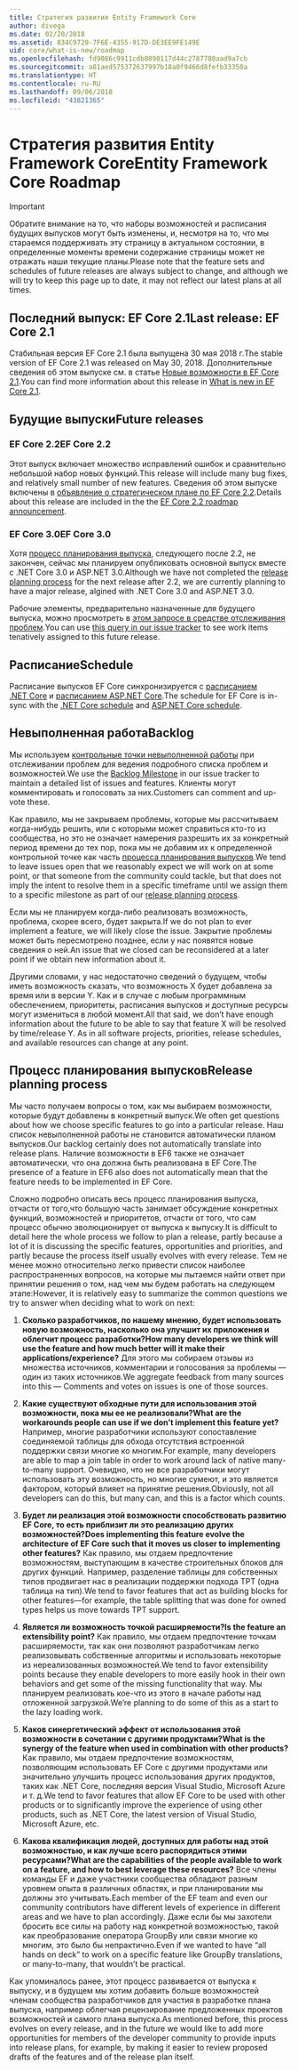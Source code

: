 ```yaml
---
title: Стратегия развития Entity Framework Core
author: divega
ms.date: 02/20/2018
ms.assetid: 834C9729-7F6E-4355-917D-DE3EE9FE149E
uid: core/what-is-new/roadmap
ms.openlocfilehash: fd9086c9911cdb0890117d44c2787780aad9a7cb
ms.sourcegitcommit: a81aed575372637997b18a0f9466d8fefb33350a
ms.translationtype: HT
ms.contentlocale: ru-RU
ms.lasthandoff: 09/06/2018
ms.locfileid: "43821365"
---
```

# <a name="entity-framework-core-roadmap"></a><span data-ttu-id="ce2d7-102">Стратегия развития Entity Framework Core</span><span class="sxs-lookup"><span data-stu-id="ce2d7-102">Entity Framework Core Roadmap</span></span>

> [!IMPORTANT]
> <span data-ttu-id="ce2d7-103">Обратите внимание на то, что наборы возможностей и расписания будущих выпусков могут быть изменены, и, несмотря на то, что мы стараемся поддерживать эту страницу в актуальном состоянии, в определенные моменты времени содержание страницы может не отражать наши текущие планы.</span><span class="sxs-lookup"><span data-stu-id="ce2d7-103">Please note that the feature sets and schedules of future releases are always subject to change, and although we will try to keep this page up to date, it may not reflect our latest plans at all times.</span></span>

## <a name="last-release-ef-core-21"></a><span data-ttu-id="ce2d7-104">Последний выпуск: EF Core 2.1</span><span class="sxs-lookup"><span data-stu-id="ce2d7-104">Last release: EF Core 2.1</span></span>

<span data-ttu-id="ce2d7-105">Стабильная версия EF Core 2.1 была выпущена 30 мая 2018 г.</span><span class="sxs-lookup"><span data-stu-id="ce2d7-105">The stable version of EF Core 2.1 was released on May 30, 2018.</span></span> <span data-ttu-id="ce2d7-106">Дополнительные сведения об этом выпуске см. в статье [Новые возможности в EF Core 2.1](xref:core/what-is-new/ef-core-2.1).</span><span class="sxs-lookup"><span data-stu-id="ce2d7-106">You can find more information about this release in [What is new in EF Core 2.1](xref:core/what-is-new/ef-core-2.1).</span></span>

## <a name="future-releases"></a><span data-ttu-id="ce2d7-107">Будущие выпуски</span><span class="sxs-lookup"><span data-stu-id="ce2d7-107">Future releases</span></span>

### <a name="ef-core-22"></a><span data-ttu-id="ce2d7-108">EF Core 2.2</span><span class="sxs-lookup"><span data-stu-id="ce2d7-108">EF Core 2.2</span></span>

<span data-ttu-id="ce2d7-109">Этот выпуск включает множество исправлений ошибок и сравнительно небольшой набор новых функций.</span><span class="sxs-lookup"><span data-stu-id="ce2d7-109">This release will include many bug fixes, and relatively small number of new features.</span></span> <span data-ttu-id="ce2d7-110">Сведения об этом выпуске включены в [объявление о стратегическом плане по EF Core 2.2](https://github.com/aspnet/Announcements/issues/308).</span><span class="sxs-lookup"><span data-stu-id="ce2d7-110">Details about this release are included in the the [EF Core 2.2 roadmap announcement](https://github.com/aspnet/Announcements/issues/308).</span></span> 

### <a name="ef-core-30"></a><span data-ttu-id="ce2d7-111">EF Core 3.0</span><span class="sxs-lookup"><span data-stu-id="ce2d7-111">EF Core 3.0</span></span>

<span data-ttu-id="ce2d7-112">Хотя [процесс планирования выпуска](#release-planning-process), следующего после 2.2, не закончен, сейчас мы планируем опубликовать основной выпуск вместе с .NET Core 3.0 и ASP.NET 3.0.</span><span class="sxs-lookup"><span data-stu-id="ce2d7-112">Although we have not completed the [release planning process](#release-planning-process) for the next release after 2.2, we are currently planning to have a major release, algined with .NET Core 3.0 and ASP.NET 3.0.</span></span> 

<span data-ttu-id="ce2d7-113">Рабочие элементы, предварительно назначенные для будущего выпуска, можно просмотреть в [этом запросе в средстве отслеживания проблем](https://github.com/aspnet/EntityFrameworkCore/issues?q=is%3Aopen+is%3Aissue+milestone%3A3.0.0+sort%3Areactions-%2B1-desc).</span><span class="sxs-lookup"><span data-stu-id="ce2d7-113">You can use [this query in our issue tracker](https://github.com/aspnet/EntityFrameworkCore/issues?q=is%3Aopen+is%3Aissue+milestone%3A3.0.0+sort%3Areactions-%2B1-desc) to see work items tenatively assigned to this future release.</span></span>

## <a name="schedule"></a><span data-ttu-id="ce2d7-114">Расписание</span><span class="sxs-lookup"><span data-stu-id="ce2d7-114">Schedule</span></span>

<span data-ttu-id="ce2d7-115">Расписание выпусков EF Core синхронизируется с [расписанием .NET Core](https://github.com/dotnet/core/blob/master/roadmap.md) и [расписанием ASP.NET Core](https://github.com/aspnet/Home/wiki/Roadmap).</span><span class="sxs-lookup"><span data-stu-id="ce2d7-115">The schedule for EF Core is in-sync with the [.NET Core schedule](https://github.com/dotnet/core/blob/master/roadmap.md) and [ASP.NET Core schedule](https://github.com/aspnet/Home/wiki/Roadmap).</span></span>

## <a name="backlog"></a><span data-ttu-id="ce2d7-116">Невыполненная работа</span><span class="sxs-lookup"><span data-stu-id="ce2d7-116">Backlog</span></span>

<span data-ttu-id="ce2d7-117">Мы используем [контрольные точки невыполненной работы](https://github.com/aspnet/EntityFrameworkCore/issues?q=is%3Aopen+is%3Aissue+milestone%3ABacklog+sort%3Areactions-%2B1-desc) при отслеживании проблем для ведения подробного списка проблем и возможностей.</span><span class="sxs-lookup"><span data-stu-id="ce2d7-117">We use the [Backlog Milestone](https://github.com/aspnet/EntityFrameworkCore/issues?q=is%3Aopen+is%3Aissue+milestone%3ABacklog+sort%3Areactions-%2B1-desc) in our issue tracker to maintain a detailed list of issues and features.</span></span> <span data-ttu-id="ce2d7-118">Клиенты могут комментировать и голосовать за них.</span><span class="sxs-lookup"><span data-stu-id="ce2d7-118">Customers can comment and up-vote these.</span></span>

<span data-ttu-id="ce2d7-119">Как правило, мы не закрываем проблемы, которые мы рассчитываем когда-нибудь решить, или с которыми может справиться кто-то из сообщества, но это не означает намерения разрешить их за конкретный период времени до тех пор, пока мы не добавим их к определенной контрольной точке как часть [процесса планирования выпусков](#release-planning-process).</span><span class="sxs-lookup"><span data-stu-id="ce2d7-119">We tend to leave issues open that we reasonably expect we will work on at some point, or that someone from the community could tackle, but that does not imply the intent to resolve them in a specific timeframe until we assign them to a specific milestone as part of our [release planning process](#release-planning-process).</span></span>

<span data-ttu-id="ce2d7-120">Если мы не планируем когда-либо реализовать возможность, проблема, скорее всего, будет закрыта.</span><span class="sxs-lookup"><span data-stu-id="ce2d7-120">If we do not plan to ever implement a feature, we will likely close the issue.</span></span> <span data-ttu-id="ce2d7-121">Закрытие проблемы может быть пересмотрено позднее, если у нас появятся новые сведения о ней.</span><span class="sxs-lookup"><span data-stu-id="ce2d7-121">An issue that we closed can be reconsidered at a later point if we obtain new information about it.</span></span>

<span data-ttu-id="ce2d7-122">Другими словами, у нас недостаточно сведений о будущем, чтобы иметь возможность сказать, что возможность X будет добавлена за время или в версии Y. Как и в случае с любым программным обеспечением, приоритеты, расписания выпусков и доступные ресурсы могут измениться в любой момент.</span><span class="sxs-lookup"><span data-stu-id="ce2d7-122">All that said, we don’t have enough information about the future to be able to say that feature X will be resolved by time/release Y. As in all software projects, priorities, release schedules, and available resources can change at any point.</span></span>

## <a name="release-planning-process"></a><span data-ttu-id="ce2d7-123">Процесс планирования выпусков</span><span class="sxs-lookup"><span data-stu-id="ce2d7-123">Release planning process</span></span>

<span data-ttu-id="ce2d7-124">Мы часто получаем вопросы о том, как мы выбираем возможности, которые будут добавлены в конкретный выпуск.</span><span class="sxs-lookup"><span data-stu-id="ce2d7-124">We often get questions about how we choose specific features to go into a particular release.</span></span> <span data-ttu-id="ce2d7-125">Наш список невыполненной работы не становится автоматически планом выпусков.</span><span class="sxs-lookup"><span data-stu-id="ce2d7-125">Our backlog certainly does not automatically translate into release plans.</span></span> <span data-ttu-id="ce2d7-126">Наличие возможности в EF6 также не означает автоматически, что она должна быть реализована в EF Core.</span><span class="sxs-lookup"><span data-stu-id="ce2d7-126">The presence of a feature in EF6 also does not automatically mean that the feature needs to be implemented in EF Core.</span></span>

<span data-ttu-id="ce2d7-127">Сложно подробно описать весь процесс планирования выпуска, отчасти от того,что большую часть занимает обсуждение конкретных функций, возможностей и приоритетов, отчасти от того, что сам процесс обычно эволюционирует от выпуска к выпуску.</span><span class="sxs-lookup"><span data-stu-id="ce2d7-127">It is difficult to detail here the whole process we follow to plan a release, partly because a lot of it is discussing the specific features, opportunities and priorities, and partly because the process itself usually evolves with every release.</span></span> <span data-ttu-id="ce2d7-128">Тем не менее можно относительно легко привести список наиболее распространенных вопросов, на которые мы пытаемся найти ответ при принятии решения о том, над чем мы будем работать на следующем этапе:</span><span class="sxs-lookup"><span data-stu-id="ce2d7-128">However, it is relatively easy to summarize the common questions we try to answer when deciding what to work on next:</span></span>

1. <span data-ttu-id="ce2d7-129">**Сколько разработчиков, по нашему мнению, будет использовать новую возможность, насколько она улучшит их приложения и облегчит процесс разработки?**</span><span class="sxs-lookup"><span data-stu-id="ce2d7-129">**How many developers we think will use the feature and how much better will it make their applications/experience?**</span></span> <span data-ttu-id="ce2d7-130">Для этого мы собираем отзывы из множества источников, комментарии и голосования за проблемы — один из таких источников.</span><span class="sxs-lookup"><span data-stu-id="ce2d7-130">We aggregate feedback from many sources into this — Comments and votes on issues is one of those sources.</span></span>

2. <span data-ttu-id="ce2d7-131">**Какие существуют обходные пути для использования этой возможности, пока мы ее не реализовали?**</span><span class="sxs-lookup"><span data-stu-id="ce2d7-131">**What are the workarounds people can use if we don’t implement this feature yet?**</span></span> <span data-ttu-id="ce2d7-132">Например, многие разработчики используют сопоставление соединяемой таблицы для обхода отсутствия встроенной поддержки связи многие ко многим.</span><span class="sxs-lookup"><span data-stu-id="ce2d7-132">For example, many developers are able to map a join table in order to work around lack of native many-to-many support.</span></span> <span data-ttu-id="ce2d7-133">Очевидно, что не все разработчики могут использовать эту возможность, но многие сумеют, и это является фактором, который влияет на принятие решения.</span><span class="sxs-lookup"><span data-stu-id="ce2d7-133">Obviously, not all developers can do this, but many can, and this is a factor which counts.</span></span>

3. <span data-ttu-id="ce2d7-134">**Будет ли реализация этой возможности способствовать развитию EF Core, то есть приблизит ли это реализацию других возможностей?**</span><span class="sxs-lookup"><span data-stu-id="ce2d7-134">**Does implementing this feature evolve the architecture of EF Core such that it moves us closer to implementing other features?**</span></span> <span data-ttu-id="ce2d7-135">Как правило, мы отдаем предпочтение возможностям, выступающим в качестве строительных блоков для других функций. Например, разделение таблицы для собственных типов продвигает нас в реализации поддержки подхода TPT (одна таблица на тип).</span><span class="sxs-lookup"><span data-stu-id="ce2d7-135">We tend to favor features that act as building blocks for other features—for example, the table splitting that was done for owned types helps us move towards TPT support.</span></span>

4. <span data-ttu-id="ce2d7-136">**Является ли возможность точкой расширяемости?**</span><span class="sxs-lookup"><span data-stu-id="ce2d7-136">**Is the feature an extensibility point?**</span></span> <span data-ttu-id="ce2d7-137">Как правило, мы отдаем предпочтение точкам расширяемости, так как они позволяют разработчикам легко реализовывать собственные алгоритмы и использовать некоторые из нереализованных возможностей.</span><span class="sxs-lookup"><span data-stu-id="ce2d7-137">We tend to favor extensibility points because they enable developers to more easily hook in their own behaviors and get some of the missing functionality that way.</span></span> <span data-ttu-id="ce2d7-138">Мы планируем реализовать кое-что из этого в начале работы над отложенной загрузкой.</span><span class="sxs-lookup"><span data-stu-id="ce2d7-138">We’re planning to do some of this as a start to the lazy loading work.</span></span>

5. <span data-ttu-id="ce2d7-139">**Каков синергетический эффект от использования этой возможности в сочетании с другими продуктами?**</span><span class="sxs-lookup"><span data-stu-id="ce2d7-139">**What is the synergy of the feature when used in combination with other products?**</span></span> <span data-ttu-id="ce2d7-140">Как правило, мы отдаем предпочтение возможностям, позволяющим использовать EF Core с другими продуктами или значительно улучшить процесс использования других продуктов, таких как .NET Core, последняя версия Visual Studio, Microsoft Azure и т. д.</span><span class="sxs-lookup"><span data-stu-id="ce2d7-140">We tend to favor features that allow EF Core to be used with other products or to significantly improve the experience of using other products, such as .NET Core, the latest version of Visual Studio, Microsoft Azure, etc.</span></span>

6. <span data-ttu-id="ce2d7-141">**Какова квалификация людей, доступных для работы над этой возможностью, и как лучше всего распорядиться этими ресурсами?**</span><span class="sxs-lookup"><span data-stu-id="ce2d7-141">**What are the capabilities of the people available to work on a feature, and how to best leverage these resources?**</span></span> <span data-ttu-id="ce2d7-142">Все члены команды EF и даже участники сообщества обладают разным уровнем опыта в различных областях, и при планировании мы должны это учитывать.</span><span class="sxs-lookup"><span data-stu-id="ce2d7-142">Each member of the EF team and even our community contributors have different levels of experience in different areas and we have to plan accordingly.</span></span> <span data-ttu-id="ce2d7-143">Даже если бы мы захотели бросить все силы на работу над конкретной возможностью, такой как преобразование оператора GroupBy или связи многие ко многим, это было бы непрактично.</span><span class="sxs-lookup"><span data-stu-id="ce2d7-143">Even if we wanted to have “all hands on deck” to work on a specific feature like GroupBy translations, or many-to-many, that wouldn’t be practical.</span></span>

<span data-ttu-id="ce2d7-144">Как упоминалось ранее, этот процесс развивается от выпуска к выпуску, и в будущем мы хотим добавить больше возможностей членам сообщества разработчиков для участия в разработке плана выпуска, например облегчая рецензирование предложенных проектов возможностей и самого плана выпуска.</span><span class="sxs-lookup"><span data-stu-id="ce2d7-144">As mentioned before, this process evolves on every release, and in the future we would like to add more opportunities for members of the developer community to provide inputs into release plans, for example, by making it easier to review proposed drafts of the features and of the release plan itself.</span></span>
